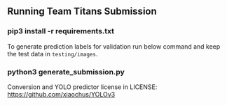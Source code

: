 ## Running Team Titans Submission

### pip3 install -r requirements.txt

To generate prediction labels for validation run below command and keep the test data in `testing/images`.

### python3 generate_submission.py 

Conversion and YOLO predictor license in LICENSE: https://github.com/xiaochus/YOLOv3



